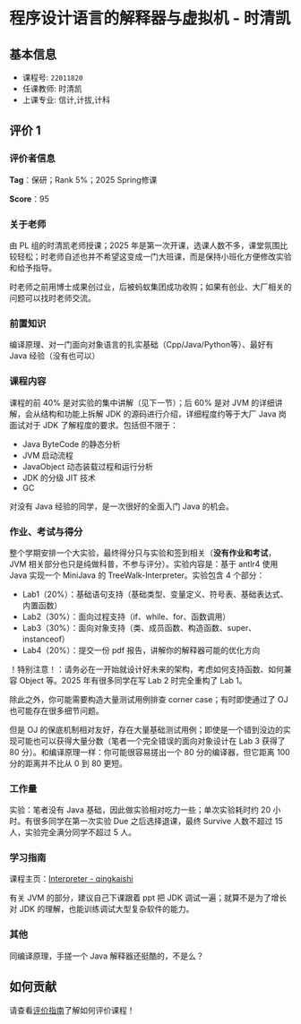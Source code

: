 # 程序设计语言的解释器与虚拟机 - 时清凯

## 基本信息

- 课程号: `22011820`
- 任课教师: 时清凯
- 上课专业: 信计,计拔,计科

## 评价 1

### 评价者信息

**Tag**：保研；Rank 5%；2025 Spring修课

**Score**：95

### 关于老师

由 PL 组的时清凯老师授课；2025 年是第一次开课，选课人数不多，课堂氛围比较轻松；时老师自述也并不希望这变成一门大班课，而是保持小班化方便修改实验和给予指导。

时老师之前用博士成果创过业，后被蚂蚁集团成功收购；如果有创业、大厂相关的问题可以找时老师交流。

### 前置知识

编译原理、对一门面向对象语言的扎实基础（Cpp/Java/Python等）、最好有 Java 经验（没有也可以）

### 课程内容

课程的前 40% 是对实验的集中讲解（见下一节）；后 60% 是对 JVM 的详细讲解，会从结构和功能上拆解 JDK 的源码进行介绍，详细程度约等于大厂 Java 岗面试对于 JDK 了解程度的要求。包括但不限于：

- Java ByteCode 的静态分析
- JVM 启动流程
- JavaObject 动态装载过程和运行分析
- JDK 的分级 JIT 技术
- GC

对没有 Java 经验的同学，是一次很好的全面入门 Java 的机会。

### 作业、考试与得分

整个学期安排一个大实验，最终得分只与实验和签到相关（**没有作业和考试**，JVM 相关部分也只是纯做科普，不参与评分）。实验内容是：基于 antlr4 使用 Java 实现一个 MiniJava 的 TreeWalk-Interpreter。实验包含 4 个部分：

- Lab1（20%）：基础语句支持（基础类型、变量定义、符号表、基础表达式、内置函数）
- Lab2（30%）：面向过程支持（if、while、for、函数调用）
- Lab3（30%）：面向对象支持（类、成员函数、构造函数、super、instanceof）
- Lab4（20%）：提交一份 pdf 报告，讲解你的解释器可能的优化方向

！特别注意！：请务必在一开始就设计好未来的架构，考虑如何支持函数、如何兼容 Object 等。2025 年有很多同学在写 Lab 2 时完全重构了 Lab 1。

除此之外，你可能需要构造大量测试用例排查 corner case；有时即使通过了 OJ 也可能存在很多细节问题。

但是 OJ 的保底机制相对友好，存在大量基础测试用例；即使是一个错到没边的实现可能也可以获得大量分数（笔者一个完全错误的面向对象设计在 Lab 3 获得了 80 分）。和编译原理一样：你可能很容易搓出一个 80 分的编译器，但它距离 100 分的距离并不比从 0 到 80 更短。

### 工作量

实验：笔者没有 Java 基础，因此做实验相对吃力一些；单次实验耗时约 20 小时。有很多同学在第一次实验 Due 之后选择退课，最终 Survive 人数不超过 15 人，实验完全满分同学不超过 5 人。

### 学习指南

课程主页：[Interpreter - qingkaishi](https://qingkaishi.github.io/Interpreters.html)

有关 JVM 的部分，建议自己下课跟着 ppt 把 JDK 调试一遍；就算不是为了增长对 JDK 的理解，也能训练调试大型复杂软件的能力。

### 其他

同编译原理，手搓一个 Java 解释器还挺酷的，不是么？

## 如何贡献

请查看[评价指南](../how-to-comment.md)了解如何评价课程！
